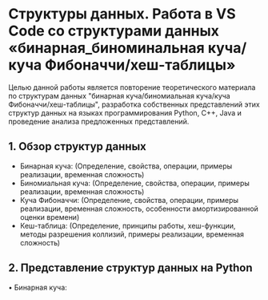 # Структуры данных. Работа в VS Code со структурами данных «бинарная_биноминальная куча/куча Фибоначчи/хеш-таблицы»
Целью данной работы является повторение теоретического материала по структурам данных "бинарная куча/биномиальная куча/куча Фибоначчи/хеш-таблицы", разработка собственных представлений этих структур данных на языках программирования Python, C++, Java и проведение анализа предложенных представлений.
## 1. Обзор структур данных

-  Бинарная куча: (Определение, свойства, операции, примеры реализации, временная сложность)
-  Биномиальная куча: (Определение, свойства, операции, примеры реализации, временная сложность)
-  Куча Фибоначчи: (Определение, свойства, операции, примеры реализации, временная сложность, особенности амортизированной оценки времени)
-  Кеш-таблица: (Определение, принципы работы, хеш-функции, методы разрешения коллизий, примеры реализации, временная сложность)
## 2. Представление структур данных на Python

•  Бинарная куча:
